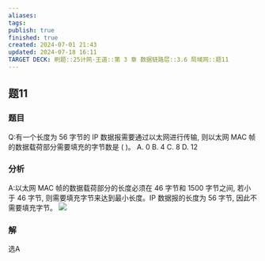 ```yaml
---
aliases: 
tags: 
publish: true
finished: true
created: 2024-07-01 21:43
updated: 2024-07-18 16:11
TARGET DECK: 刷题::25计网-王道::第 3 章 数据链路层::3.6 局域网::题11
---
```


## 题11
### 题目
Q:有一个长度为 56 字节的 IP 数据报需要通过以太网进行传输, 则以太网 MAC 帧的数据载荷部分需要填充的字节数是 ( )。
A. 0 B. 4 C. 8 D. 12
### 分析
A:以太网 MAC 帧的数据载荷部分的长度必须在 46 字节和 1500 字节之间, 若小于 46 字节, 则需要填充字节来达到最小长度。IP 数据报的长度为 56 字节, 因此不需要填充字节。
![](https://img.hwenyi.live/202407181611324.webp)
### 解
选A



